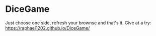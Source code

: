 # DiceGame

Just choose one side, refresh your brownse and that's it.
Give at a try: 
https://raphael1202.github.io/DiceGame/
